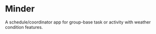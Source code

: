 # Minder
A schedule/coordinator app for group-base task or activity with weather condition features.
